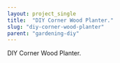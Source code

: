 ```yaml
---
layout: project_single
title:  "DIY Corner Wood Planter."
slug: "diy-corner-wood-planter"
parent: "gardening-diy"
---
```

DIY Corner Wood Planter.